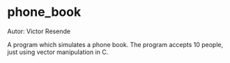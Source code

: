 # phone_book

Autor: Victor Resende

A program which simulates a phone book. The program accepts 10 people, just using vector manipulation in C. 
